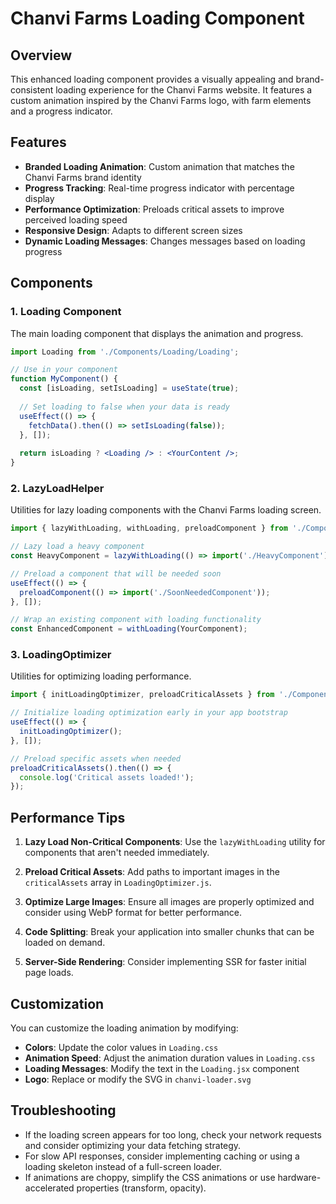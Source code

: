 # Chanvi Farms Loading Component

## Overview

This enhanced loading component provides a visually appealing and brand-consistent loading experience for the Chanvi Farms website. It features a custom animation inspired by the Chanvi Farms logo, with farm elements and a progress indicator.

## Features

- **Branded Loading Animation**: Custom animation that matches the Chanvi Farms brand identity
- **Progress Tracking**: Real-time progress indicator with percentage display
- **Performance Optimization**: Preloads critical assets to improve perceived loading speed
- **Responsive Design**: Adapts to different screen sizes
- **Dynamic Loading Messages**: Changes messages based on loading progress

## Components

### 1. Loading Component

The main loading component that displays the animation and progress.

```jsx
import Loading from './Components/Loading/Loading';

// Use in your component
function MyComponent() {
  const [isLoading, setIsLoading] = useState(true);
  
  // Set loading to false when your data is ready
  useEffect(() => {
    fetchData().then(() => setIsLoading(false));
  }, []);
  
  return isLoading ? <Loading /> : <YourContent />;
}
```

### 2. LazyLoadHelper

Utilities for lazy loading components with the Chanvi Farms loading screen.

```jsx
import { lazyWithLoading, withLoading, preloadComponent } from './Components/Loading/LazyLoadHelper';

// Lazy load a heavy component
const HeavyComponent = lazyWithLoading(() => import('./HeavyComponent'));

// Preload a component that will be needed soon
useEffect(() => {
  preloadComponent(() => import('./SoonNeededComponent'));
}, []);

// Wrap an existing component with loading functionality
const EnhancedComponent = withLoading(YourComponent);
```

### 3. LoadingOptimizer

Utilities for optimizing loading performance.

```jsx
import { initLoadingOptimizer, preloadCriticalAssets } from './Components/Loading/LoadingOptimizer';

// Initialize loading optimization early in your app bootstrap
useEffect(() => {
  initLoadingOptimizer();
}, []);

// Preload specific assets when needed
preloadCriticalAssets().then(() => {
  console.log('Critical assets loaded!');
});
```

## Performance Tips

1. **Lazy Load Non-Critical Components**: Use the `lazyWithLoading` utility for components that aren't needed immediately.

2. **Preload Critical Assets**: Add paths to important images in the `criticalAssets` array in `LoadingOptimizer.js`.

3. **Optimize Large Images**: Ensure all images are properly optimized and consider using WebP format for better performance.

4. **Code Splitting**: Break your application into smaller chunks that can be loaded on demand.

5. **Server-Side Rendering**: Consider implementing SSR for faster initial page loads.

## Customization

You can customize the loading animation by modifying:

- **Colors**: Update the color values in `Loading.css`
- **Animation Speed**: Adjust the animation duration values in `Loading.css`
- **Loading Messages**: Modify the text in the `Loading.jsx` component
- **Logo**: Replace or modify the SVG in `chanvi-loader.svg`

## Troubleshooting

- If the loading screen appears for too long, check your network requests and consider optimizing your data fetching strategy.
- For slow API responses, consider implementing caching or using a loading skeleton instead of a full-screen loader.
- If animations are choppy, simplify the CSS animations or use hardware-accelerated properties (transform, opacity).